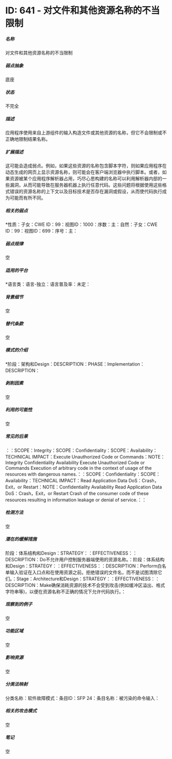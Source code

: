 # ID: 641 - 对文件和其他资源名称的不当限制
<h5>名称</h5>对文件和其他资源名称的不当限制
<h5>弱点抽象</h5>底座
<h5>状态</h5>不完全
<h5>描述</h5>应用程序使用来自上游组件的输入构造文件或其他资源的名称，但它不会限制或不正确地限制结果名称。
<h5>扩展描述</h5>这可能会造成弱点。例如，如果这些资源的名称包含脚本字符，则如果应用程序在动态生成的网页上显示资源名称，则可能会在客户端浏览器中执行脚本。或者，如果资源被某个应用程序解析器占用，巧尽心思构建的名称可以利用解析器内部的一些漏洞，从而可能导致在服务器机器上执行任意代码。这些问题将根据使用这些格式错误的资源名称的上下文以及目标技术是否存在漏洞或假设，从而使代码执行成为可能而有所不同。
<h5>相关的弱点</h5>*性质：子女：CWE ID：99：视图ID：1000：序数：主：自然：子女：CWE ID：99：视图ID：699：序号：主：
<h5>弱点规律</h5>空
<h5>适用的平台</h5>*语言类：语言-独立：语言普及率：未定：
<h5>背景细节</h5>空
<h5>替代条款</h5>空
<h5>模式的介绍</h5>*阶段：架构和Design：DESCRIPTION：PHASE：Implementation：DESCRIPTION：
<h5>剥削因素</h5>空
<h5>利用的可能性</h5>空
<h5>常见的后果</h5>：：SCOPE：Integrity：SCOPE：Confidentiality：SCOPE：Availability：TECHNICAL IMPACT：Execute Unauthorized Code or Commands：NOTE：Integrity Confidentiality Availability Execute Unauthorized Code or Commands Execution of arbitrary code in the context of usage of the resources with dangerous names.：：SCOPE：Confidentiality：SCOPE：Availability：TECHNICAL IMPACT：Read Application Data DoS：Crash，Exit，or Restart：NOTE：Confidentiality Availability Read Application Data DoS：Crash，Exit，or Restart Crash of the consumer code of these resources resulting in information leakage or denial of service.：：
<h5>检测方法</h5>空
<h5>潜在的缓解措施</h5>阶段：体系结构和Design：STRATEGY：：EFFECTIVENESS：：DESCRIPTION：Do不允许用户控制服务器端使用的资源名称。：阶段：体系结构和Design：STRATEGY：：EFFECTIVENESS：：DESCRIPTION：Perform白名单输入验证在入口点和在使用资源之前。拒绝错误的文件名，而不是试图清除它们。：Stage：Architecture和Design：STRATEGY：：EFFECTIVENESS：：DESCRIPTION：Make确保消耗资源的技术不会受到攻击(例如缓冲区溢出、格式字符串等)，以便在资源名称不正确的情况下允许代码执行。：
<h5>观察到的例子</h5>空
<h5>功能区域</h5>空
<h5>影响资源</h5>空
<h5>分类法映射</h5>分类名称：软件故障模式：条目ID：SFP 24：条目名称：被污染的命令输入：
<h5>相关的攻击模式</h5>空
<h5>笔记</h5>空

